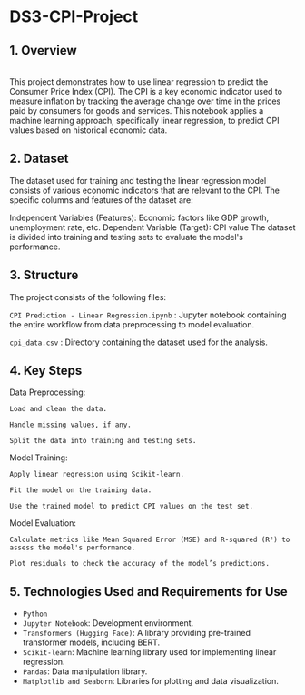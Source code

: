 # DS3-CPI-Project

## 1. Overview
<br />
This project demonstrates how to use linear regression to predict the Consumer Price Index (CPI). The CPI is a key economic indicator used to measure inflation by tracking the average change over time in the prices paid by consumers for goods and services. This notebook applies a machine learning approach, specifically linear regression, to predict CPI values based on historical economic data.
<br />

## 2. Dataset

The dataset used for training and testing the linear regression model consists of various economic indicators that are relevant to the CPI. The specific columns and features of the dataset are:

  Independent Variables (Features): Economic factors like GDP growth, unemployment rate, etc.
  Dependent Variable (Target): CPI value
The dataset is divided into training and testing sets to evaluate the model's performance.

## 3. Structure
The project consists of the following files:

`CPI Prediction - Linear Regression.ipynb` : Jupyter notebook containing the entire workflow from data preprocessing to model evaluation.

`cpi_data.csv` : Directory containing the dataset used for the analysis.

## 4. Key Steps
Data Preprocessing:

`Load and clean the data.`

`Handle missing values, if any.`

`Split the data into training and testing sets.`


Model Training:

`Apply linear regression using Scikit-learn.`

`Fit the model on the training data.`

`Use the trained model to predict CPI values on the test set.`

Model Evaluation:

`Calculate metrics like Mean Squared Error (MSE) and R-squared (R²) to assess the model's performance.`

`Plot residuals to check the accuracy of the model’s predictions.`

## 5. Technologies Used and Requirements for Use
* `Python`
* `Jupyter Notebook`: Development environment.
* `Transformers (Hugging Face)`: A library providing pre-trained transformer models, including BERT.
* `Scikit-learn`: Machine learning library used for implementing linear regression.
* `Pandas`: Data manipulation library.
* `Matplotlib and Seaborn`: Libraries for plotting and data visualization.
